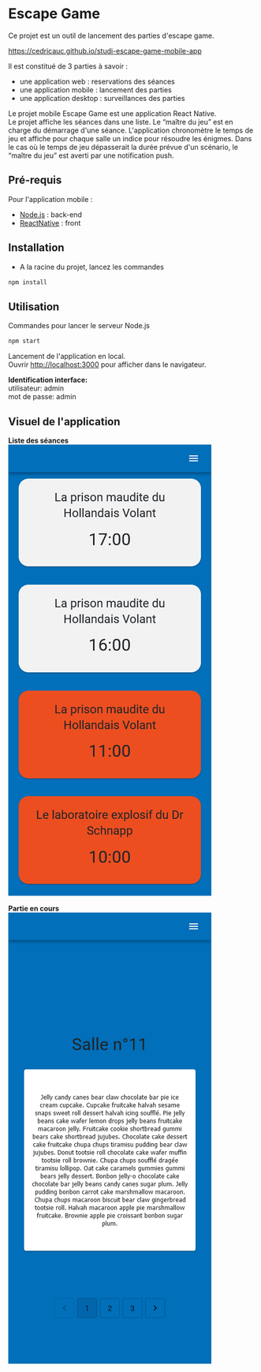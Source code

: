 # Escape Game

Ce projet est un outil de lancement des parties d'escape game.

https://cedricauc.github.io/studi-escape-game-mobile-app

Il est constitué de 3 parties à savoir :
- une application web : reservations des séances
- une application mobile : lancement des parties
- une application desktop : surveillances des parties

Le projet mobile Escape Game est une application React Native. \
Le projet affiche les séances dans une liste. Le “maître du jeu” est en charge du démarrage d'une séance. L'application chronomètre le temps de jeu et affiche pour chaque salle un indice pour résoudre les énigmes.
Dans le cas où le temps de jeu dépasserait la durée prévue d'un scénario, le “maître du jeu” est averti par une notification push.

## Pré-requis

Pour l'application mobile :
- [Node.js](https://nodejs.org/en/download/) : back-end
- [ReactNative](https://reactnative.dev/docs/environment-setup) : front

## Installation

- A la racine du projet, lancez les commandes
```sh
npm install
```

## Utilisation

Commandes pour lancer le serveur Node.js
```sh
npm start
```

Lancement de l'application en local.\
Ouvrir [http://localhost:3000](http://localhost:3000) pour afficher dans le navigateur.


**Identification interface:**\
utilisateur: admin\
mot de passe: admin


## Visuel de l'application

**Liste des séances**
![Liste des séances](./img/booking.png)

**Partie en cours**
![Partie en cours](./img/room.png)